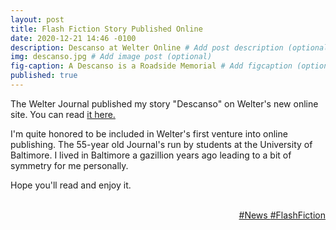 ```yaml
---
layout: post
title: Flash Fiction Story Published Online
date: 2020-12-21 14:46 -0100
description: Descanso at Welter Online # Add post description (optional)
img: descanso.jpg # Add image post (optional)
fig-caption: A Descanso is a Roadside Memorial # Add figcaption (optional)
published: true
---
```

The Welter Journal published my story "Descanso" on Welter's new online site. You can read <a href="https://blogs.ubalt.edu/welter/fiction/descanso/" target="_blank">it here.</a>

I'm quite honored to be included in Welter's first venture into online publishing. The 55-year old Journal's run by students at the University of Baltimore. I lived in Baltimore a gazillion years ago leading to a bit of symmetry for me personally.

Hope you'll read and enjoy it.
<div style color="darkblue" align="right">
 <br>
 <div>
  <a href="/news/">#News  </a><a href="/flashfiction/"> #FlashFiction</a>
 </div>
</div>
<div style="clear: both;">